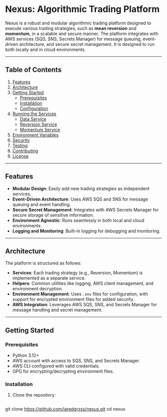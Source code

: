 # Nexus: Algorithmic Trading Platform

Nexus is a robust and modular algorithmic trading platform designed to execute various trading strategies, such as **mean reversion** and **momentum**, in a scalable and secure manner. The platform integrates with AWS services (SQS, SNS, Secrets Manager) for message queuing, event-driven architecture, and secure secret management. It is designed to run both locally and in cloud environments.

---

## Table of Contents

1. [Features](#features)
2. [Architecture](#architecture)
3. [Getting Started](#getting-started)
   - [Prerequisites](#prerequisites)
   - [Installation](#installation)
   - [Configuration](#configuration)
4. [Running the Services](#running-the-services)
   - [Data Service](#data-service)
   - [Reversion Service](#reversion-service)
   - [Momentum Service](#momentum-service)
5. [Environment Variables](#environment-variables)
6. [Security](#security)
7. [Testing](#testing)
8. [Contributing](#contributing)
9. [License](#license)

---

## Features

- **Modular Design**: Easily add new trading strategies as independent services.
- **Event-Driven Architecture**: Uses AWS SQS and SNS for message queuing and event handling.
- **Secure Secret Management**: Integrates with AWS Secrets Manager for secure storage of sensitive information.
- **Environment Agnostic**: Runs seamlessly in both local and cloud environments.
- **Logging and Monitoring**: Built-in logging for debugging and monitoring.

---

## Architecture

The platform is structured as follows:

- **Services**: Each trading strategy (e.g., Reversion, Momentum) is implemented as a separate service.
- **Helpers**: Common utilities like logging, AWS client management, and environment decryption.
- **Environment Management**: Uses `.env` files for configuration, with support for encrypted environment files for added security.
- **AWS Integration**: Leverages AWS SQS, SNS, and Secrets Manager for message handling and secret management.

---

## Getting Started

### Prerequisites

- Python 3.12+
- AWS account with access to SQS, SNS, and Secrets Manager.
- AWS CLI configured with valid credentials.
- GPG for encrypting/decrypting environment files.

### Installation

1. Clone the repository:
   ```bash
git clone https://github.com/jaredgrxss/nexus.git
cd nexus
   ```
